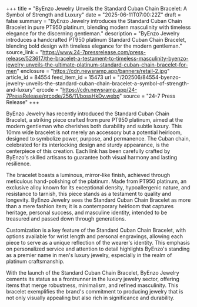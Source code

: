 +++
title = "ByEnzo Jewelry Unveils the Standard Cuban Chain Bracelet: A Symbol of Strength and Luxury"
date = "2025-06-11T07:00:22Z"
draft = false
summary = "ByEnzo Jewelry introduces the Standard Cuban Chain Bracelet in pure PT950 platinum, blending modern masculinity with timeless elegance for the discerning gentleman."
description = "ByEnzo Jewelry introduces a handcrafted PT950 platinum Standard Cuban Chain Bracelet, blending bold design with timeless elegance for the modern gentleman."
source_link = "https://www.24-7pressrelease.com/press-release/523617/the-bracelet-a-testament-to-timeless-masculinity-byenzo-jewelry-unveils-the-ultimate-platinum-standard-cuban-chain-bracelet-for-men"
enclosure = "https://cdn.newsramp.app/banners/retail-2.jpg"
article_id = 84554
feed_item_id = 15473
url = "/202506/84554-byenzo-jewelry-unveils-the-standard-cuban-chain-bracelet-a-symbol-of-strength-and-luxury"
qrcode = "https://cdn.newsramp.app/24-7PressRelease/qrcode/256/11/bossHkDv.webp"
source = "24-7 Press Release"
+++

<p>ByEnzo Jewelry has recently introduced the Standard Cuban Chain Bracelet, a striking piece crafted from pure PT950 platinum, aimed at the modern gentleman who cherishes both durability and subtle luxury. This 10mm wide bracelet is not merely an accessory but a potential heirloom, designed to symbolize power, purpose, and permanence. The Cuban chain, celebrated for its interlocking design and sturdy appearance, is the centerpiece of this creation. Each link has been carefully crafted by ByEnzo's skilled artisans to guarantee both visual harmony and lasting resilience.</p><p>The bracelet boasts a luminous, mirror-like finish, achieved through meticulous hand-polishing of the platinum. Made from PT950 platinum, an exclusive alloy known for its exceptional density, hypoallergenic nature, and resistance to tarnish, this piece stands as a testament to quality and longevity. ByEnzo Jewelry sees the Standard Cuban Chain Bracelet as more than a mere fashion item; it is a contemporary heirloom that captures heritage, personal success, and masculine identity, intended to be treasured and passed down through generations.</p><p>Customization is a key feature of the Standard Cuban Chain Bracelet, with options available for wrist length and personal engravings, allowing each piece to serve as a unique reflection of the wearer's identity. This emphasis on personalized service and attention to detail highlights ByEnzo's standing as a premier name in men's luxury jewelry, especially in the realm of platinum craftsmanship.</p><p>With the launch of the Standard Cuban Chain Bracelet, ByEnzo Jewelry cements its status as a frontrunner in the luxury jewelry sector, offering items that merge robustness, minimalism, and refined masculinity. This bracelet exemplifies the brand's commitment to producing jewelry that is not only visually appealing but also rich in significance and durability.</p>